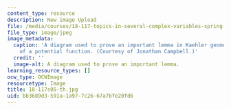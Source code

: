 ```yaml
---
content_type: resource
description: New image Upload
file: /media/courses/18-117-topics-in-several-complex-variables-spring-2005/bb3689d3591a1a977c2667a7bfe20fd6_18-117s05-th.jpg
file_type: image/jpeg
image_metadata:
  caption: 'A diagram used to prove an important lemma in Kaehler geometry: the existence
    of a potential function. (Courtesy of Jonathan Campbell.)'
  credit: ''
  image-alt: A diagram used to prove an important lemma.
learning_resource_types: []
ocw_type: OCWImage
resourcetype: Image
title: 18-117s05-th.jpg
uid: bb3689d3-591a-1a97-7c26-67a7bfe20fd6
---
```

